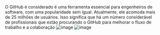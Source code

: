 
O GitHub é considerado é uma ferramenta essencial para engenheiros de software, com uma popularidade sem igual. Atualmente, ele acomoda mais de 25 milhões de usuários. Isso significa que há um número considerável de profissionais que estão procurando o GitHub para melhorar o fluxo de trabalho e a colaboração
![image](https://github.com/gabrielaugusto2009/aula-git2/assets/164562562/d27b78a4-f270-4e40-a1a5-0b00133c39e7)                 ![image](https://github.com/gabrielaugusto2009/aula-git2/assets/164562562/c28ed6b0-5b06-43d8-a602-9803d9525ce6)


